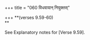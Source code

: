 +++
title = "060 विधवायान् नियुक्तस्"

+++
**(verses 9.59-60)  
**

See Explanatory notes for [Verse
9.59].


